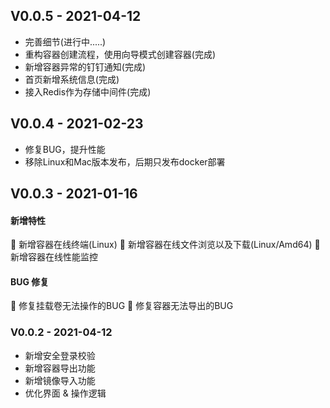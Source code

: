 ## V0.0.5 - 2021-04-12

+ 完善细节(进行中.....)
+ 重构容器创建流程，使用向导模式创建容器(完成)
+ 新增容器异常的钉钉通知(完成)
+ 首页新增系统信息(完成)
+ 接入Redis作为存储中间件(完成)


## V0.0.4 - 2021-02-23

+ 修复BUG，提升性能
+ 移除Linux和Mac版本发布，后期只发布docker部署

## V0.0.3 - 2021-01-16

#### 新增特性

🎉 新增容器在线终端(Linux)
🎉 新增容器在线文件浏览以及下载(Linux/Amd64)
🎉 新增容器在线性能监控

#### BUG 修复

🐛 修复挂载卷无法操作的BUG
🐛 修复容器无法导出的BUG


### V0.0.2 - 2021-04-12

+ 新增安全登录校验 
+ 新增容器导出功能
+ 新增镜像导入功能
+ 优化界面 & 操作逻辑